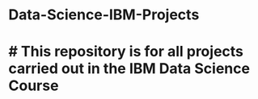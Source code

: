 # Data-Science-IBM-Projects

# # This repository is for all projects carried out in the IBM Data Science Course

